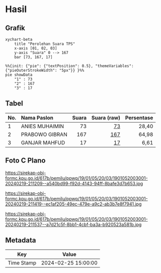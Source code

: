# Hasil

## Grafik

```mermaid
xychart-beta
    title "Perolehan Suara TPS"
    x-axis [01, 02, 03]
    y-axis "Suara" 0 --> 167
    bar [73, 167, 17]
```

```mermaid
%%{init: {"pie": {"textPosition": 0.5}, "themeVariables": {"pieOuterStrokeWidth": "5px"}} }%%
pie showData
    "1" : 73
    "2" : 167
    "3" : 17
```

## Tabel

| No. | Nama Paslon    | Suara | Suara (raw) | Persentase |
|:--- |:-------------- | -----:| -----------:| ----------:|
| 1   | ANIES MUHAIMIN | 73    | [73][p-1]   | 28,40      |
| 2   | PRABOWO GIBRAN | 167   | [167][p-2]  | 64,98      |
| 3   | GANJAR MAHFUD  | 17    | [17][p-3]   | 6,61       |


[p-1]: https://github.com/gigit-pemilu/pemilu-2024-19-kepulauan-bangka-belitung/blob/main/pilpres/hitung-suara/sub/19-kepulauan-bangka-belitung/sub/01-bangka/sub/05-pemali/sub/2003-penyamun/sub/001-tps/sub/paslon-1.txt
[p-2]: https://github.com/gigit-pemilu/pemilu-2024-19-kepulauan-bangka-belitung/blob/main/pilpres/hitung-suara/sub/19-kepulauan-bangka-belitung/sub/01-bangka/sub/05-pemali/sub/2003-penyamun/sub/001-tps/sub/paslon-2.txt
[p-3]: https://github.com/gigit-pemilu/pemilu-2024-19-kepulauan-bangka-belitung/blob/main/pilpres/hitung-suara/sub/19-kepulauan-bangka-belitung/sub/01-bangka/sub/05-pemali/sub/2003-penyamun/sub/001-tps/sub/paslon-3.txt

## Foto C Plano

https://sirekap-obj-formc.kpu.go.id/617b/pemilu/ppwp/19/01/05/20/03/1901052003001-20240219-211209--a540bd99-f92d-4143-94ff-8bafe3d7b653.jpg

https://sirekap-obj-formc.kpu.go.id/617b/pemilu/ppwp/19/01/05/20/03/1901052003001-20240219-211419--ec1af205-49ec-479e-a9c2-ab3b7e8f7941.jpg

https://sirekap-obj-formc.kpu.go.id/617b/pemilu/ppwp/19/01/05/20/03/1901052003001-20240219-211537--a7d21c5f-8bb1-4cbf-ba3a-b920523a581b.jpg


## Metadata

| Key        | Value               |
| ---------- | ------------------- |
| Time Stamp | 2024-02-25 15:00:00 |



